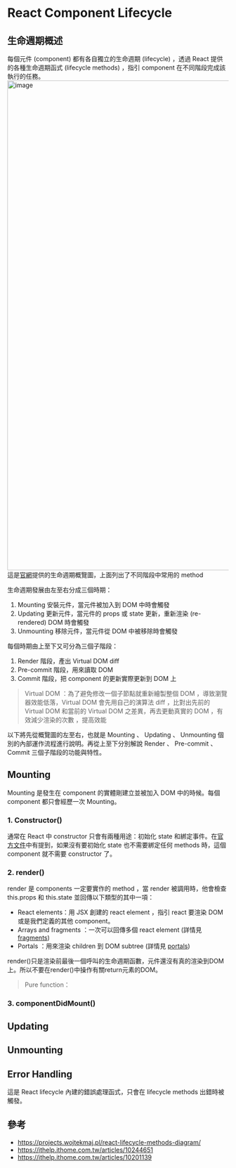 # React Component Lifecycle
## 生命週期概述
每個元件 (component) 都有各自獨立的生命週期 (lifecycle) ，透過 React 提供的各種生命週期函式 (lifecycle methods) ，指引 component 在不同階段完成該執行的任務。
<img width="1115" alt="image" src="https://user-images.githubusercontent.com/114177573/202624503-1c16ecd3-b41d-42da-b80c-297019b8c288.png">
這是[官網](https://projects.wojtekmaj.pl/react-lifecycle-methods-diagram/)提供的生命週期概覽圖，上面列出了不同階段中常用的 method

生命週期發展由左至右分成三個時期：

1. Mounting 安裝元件，當元件被加入到 DOM 中時會觸發
2. Updating 更新元件，當元件的 props 或 state 更新，重新渲染 (re-rendered) DOM 時會觸發
3. Unmounting 移除元件，當元件從 DOM 中被移除時會觸發

每個時期由上至下又可分為三個子階段：

1. Render 階段，產出 Virtual DOM diff
2. Pre-commit 階段，用來讀取 DOM
3. Commit 階段，把 component 的更新實際更新到 DOM 上

> Virtual DOM ：為了避免修改一個子節點就重新繪製整個 DOM ，導致瀏覽器效能低落，Virtual DOM 會先用自己的演算法 diff ，比對出先前的 Virtual DOM 和當前的 Virtual DOM 之差異，再去更動真實的 DOM ，有效減少渲染的次數 ，提高效能

以下將先從概覽圖的左至右，也就是 Mounting 、 Updating 、 Unmounting 個別的內部運作流程進行說明。再從上至下分別解說 Render 、 Pre-commit 、 Commit 三個子階段的功能與特性。

## Mounting
Mounting 是發生在 component 的實體剛建立並被加入 DOM 中的時候。每個 component 都只會經歷一次 Mounting。

### 1. Constructor() 
通常在 React 中 constructor 只會有兩種用途：初始化 state 和綁定事件。在[官方文件](https://zh-hant.reactjs.org/docs/react-component.html#constructor)中有提到，如果沒有要初始化 state 也不需要綁定任何 methods 時，這個 component 就不需要 constructor 了。

### 2. render()
render 是 components 一定要實作的 method ，當 render 被調用時，他會檢查 this.props 和 this.state 並回傳以下類型的其中一項：
- React elements：用 JSX 創建的 react element ，指引 react 要渲染 DOM 或是我們定義的其他 component。
- Arrays and fragments ：一次可以回傳多個 react element (詳情見[fragments](https://reactjs.org/docs/fragments.html))
- Portals ：用來渲染 children 到 DOM subtree (詳情見 [portals](https://reactjs.org/docs/portals.html))

render()只是渲染前最後一個呼叫的生命週期函數，元件還沒有真的渲染到DOM上。所以不要在render()中操作有關return元素的DOM。

> Pure function：
### 3. componentDidMount()

## Updating

## Unmounting

## Error Handling
這是 React lifecycle 內建的錯誤處理函式，只會在 lifecycle methods 出錯時被觸發。

## 參考
- https://projects.wojtekmaj.pl/react-lifecycle-methods-diagram/
- https://ithelp.ithome.com.tw/articles/10244651
- https://ithelp.ithome.com.tw/articles/10201139
